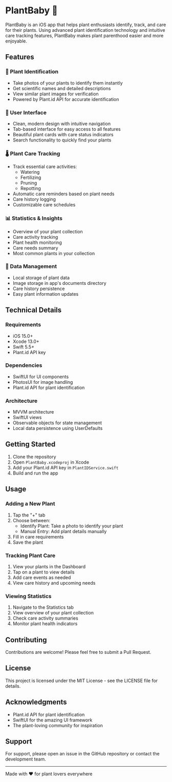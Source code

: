 # PlantBaby 🌱

PlantBaby is an iOS app that helps plant enthusiasts identify, track, and care for their plants. Using advanced plant identification technology and intuitive care tracking features, PlantBaby makes plant parenthood easier and more enjoyable.

## Features

### 🌿 Plant Identification
- Take photos of your plants to identify them instantly
- Get scientific names and detailed descriptions
- View similar plant images for verification
- Powered by Plant.id API for accurate identification

### 📱 User Interface
- Clean, modern design with intuitive navigation
- Tab-based interface for easy access to all features
- Beautiful plant cards with care status indicators
- Search functionality to quickly find your plants

### 🌡️ Plant Care Tracking
- Track essential care activities:
  - Watering
  - Fertilizing
  - Pruning
  - Repotting
- Automatic care reminders based on plant needs
- Care history logging
- Customizable care schedules

### 📊 Statistics & Insights
- Overview of your plant collection
- Care activity tracking
- Plant health monitoring
- Care needs summary
- Most common plants in your collection

### 💾 Data Management
- Local storage of plant data
- Image storage in app's documents directory
- Care history persistence
- Easy plant information updates

## Technical Details

### Requirements
- iOS 15.0+
- Xcode 13.0+
- Swift 5.5+
- Plant.id API key

### Dependencies
- SwiftUI for UI components
- PhotosUI for image handling
- Plant.id API for plant identification

### Architecture
- MVVM architecture
- SwiftUI views
- Observable objects for state management
- Local data persistence using UserDefaults

## Getting Started

1. Clone the repository
2. Open `PlantBaby.xcodeproj` in Xcode
3. Add your Plant.id API key in `PlantIDService.swift`
4. Build and run the app

## Usage

### Adding a New Plant
1. Tap the "+" tab
2. Choose between:
   - Identify Plant: Take a photo to identify your plant
   - Manual Entry: Add plant details manually
3. Fill in care requirements
4. Save the plant

### Tracking Plant Care
1. View your plants in the Dashboard
2. Tap on a plant to view details
3. Add care events as needed
4. View care history and upcoming needs

### Viewing Statistics
1. Navigate to the Statistics tab
2. View overview of your plant collection
3. Check care activity summaries
4. Monitor plant health indicators

## Contributing

Contributions are welcome! Please feel free to submit a Pull Request.

## License

This project is licensed under the MIT License - see the LICENSE file for details.

## Acknowledgments

- Plant.id API for plant identification
- SwiftUI for the amazing UI framework
- The plant-loving community for inspiration

## Support

For support, please open an issue in the GitHub repository or contact the development team.

---

Made with ❤️ for plant lovers everywhere
